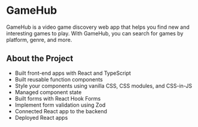 # GameHub

GameHub is a video game discovery web app that helps you find new and interesting games to play. With GameHub, you can search for games by platform, genre, and more. 

## About the Project 

- Built front-end apps with React and TypeScript
- Built reusable function components
- Style your components using vanilla CSS, CSS modules, and CSS-in-JS
- Managed component state
- Built forms with React Hook Forms
- Implement form validation using Zod
- Connected React app to the backend
- Deployed React apps
